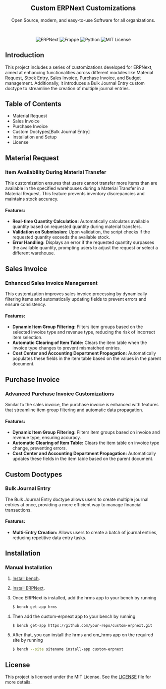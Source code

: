 <div align="center">
	<h2>Custom ERPNext Customizations</h2>
	<p>Open Source, modern, and easy-to-use Software for all organizations.</p>
</div>
<br>
<div align="center">

![ERPNext](https://img.shields.io/badge/ERPNext-v13+-blue.svg)
![Frappe](https://img.shields.io/badge/Frappe-Framework-orange)
![Python](https://img.shields.io/badge/Python-3.7+-brightgreen.svg)
![MIT License](https://img.shields.io/badge/license-MIT-blue.svg)

</div>

## Introduction

This project includes a series of customizations developed for ERPNext, aimed at enhancing functionalities across different modules like Material Request, Stock Entry, Sales Invoice, Purchase Invoice, and Budget management. Additionally, it introduces a Bulk Journal Entry custom doctype to streamline the creation of multiple journal entries.

## Table of Contents
- Material Request
- Sales Invoice
- Purchase Invoice
- Custom Doctypes[Bulk Journal Entry]
- Installation and Setup
- License

## Material Request

### Item Availability During Material Transfer

This customization ensures that users cannot transfer more items than are available in the specified warehouses during a Material Transfer in a Material Request. This feature prevents inventory discrepancies and maintains stock accuracy.

#### Features:
- **Real-time Quantity Calculation:** Automatically calculates available quantity based on requested quantity during material transfers.
- **Validation on Submission:** Upon validation, the script checks if the requested quantity exceeds the available stock.
- **Error Handling:** Displays an error if the requested quantity surpasses the available quantity, prompting users to adjust the request or select a different warehouse.

## Sales Invoice

### Enhanced Sales Invoice Management

This customization improves sales invoice processing by dynamically filtering items and automatically updating fields to prevent errors and ensure consistency.

#### Features:
- **Dynamic Item Group Filtering:** Filters item groups based on the selected invoice type and revenue type, reducing the risk of incorrect item selection.
- **Automatic Clearing of Item Table:** Clears the item table when the invoice type changes to prevent mismatched entries.
- **Cost Center and Accounting Department Propagation:** Automatically populates these fields in the item table based on the values in the parent document.

## Purchase Invoice

### Advanced Purchase Invoice Customizations

Similar to the sales invoice, the purchase invoice is enhanced with features that streamline item group filtering and automatic data propagation.

#### Features:
- **Dynamic Item Group Filtering:** Filters item groups based on invoice and revenue type, ensuring accuracy.
- **Automatic Clearing of Item Table:** Clears the item table on invoice type change, preventing errors.
- **Cost Center and Accounting Department Propagation:** Automatically updates these fields in the item table based on the parent document.

## Custom Doctypes

### Bulk Journal Entry

The Bulk Journal Entry doctype allows users to create multiple journal entries at once, providing a more efficient way to manage financial transactions.

#### Features:
- **Multi-Entry Creation:** Allows users to create a batch of journal entries, reducing repetitive data entry tasks.

## Installation

### Manual Installation

1. [Install bench](https://github.com/frappe/bench).
2. [Install ERPNext](https://github.com/frappe/erpnext#installation).
3. Once ERPNext is installed, add the hrms app to your bench by running

	```sh
	$ bench get-app hrms
	```
4. Then add the custom-erpnext app to your bench by running

	```sh
	$ bench get-app https://github.com/your-repo/custom-erpnext.git
	```
5. After that, you can install the hrms and om_hrms app on the required site by running
	```sh
	$ bench --site sitename install-app custom-erpnext
	```
 
## License

This project is licensed under the MIT License. See the [LICENSE](LICENSE) file for more details.
